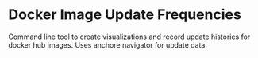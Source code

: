 # Docker Image Update Frequencies
Command line tool to create visualizations and record update histories for docker hub images. Uses anchore navigator for update data.

